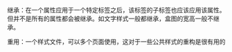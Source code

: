 继承：在一个属性应用于一个特定标签之后，该标签的子标签也应该应用该属性。但并不是所有的属性都会被继承。如文字样式一般都继承，盒图的宽高一般不继承。

重用：一个样式文件，可以多个页面使用，这对于一些公共样式的重构是很有用的